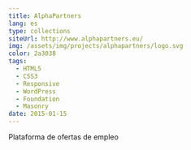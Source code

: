 ```yaml
---
title: AlphaPartners
lang: es
type: collections
siteUrl: http://www.alphapartners.eu/
img: /assets/img/projects/alphapartners/logo.svg
color: 2a3038
tags:
  - HTML5
  - CSS3
  - Responsive
  - WordPress
  - Foundation
  - Masonry
date: 2015-01-15
---
```


Plataforma de ofertas de empleo
